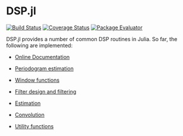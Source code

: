 DSP.jl
======

[![Build Status](https://travis-ci.org/JuliaDSP/DSP.jl.svg?branch=master)](https://travis-ci.org/JuliaDSP/DSP.jl)
[![Coverage Status](https://coveralls.io/repos/JuliaDSP/DSP.jl/badge.svg?branch=master)](https://coveralls.io/r/JuliaDSP/DSP.jl?branch=master)
[![Package Evaluator](http://pkg.julialang.org/badges/DSP_0.6.svg)](http://pkg.julialang.org/?pkg=DSP)

DSP.jl provides a number of common DSP routines in Julia.  So far, the following are implemented:

- [Online Documentation](https://juliadsp.github.io/DSP.jl/latest/contents/)

- [Periodogram estimation](https://juliadsp.github.io/DSP.jl/stable/periodograms)
- [Window functions](https://juliadsp.github.io/DSP.jl/stable/windows)
- [Filter design and filtering](https://juliadsp.github.io/DSP.jl/stable/filters)
- [Estimation](http://juliadsp.github.io/DSP.jl/stable/estimation/)
- [Convolution](https://juliadsp.github.io/DSP.jl/stable/convolutions)
- [Utility functions](https://juliadsp.github.io/DSP.jl/stable/util)

